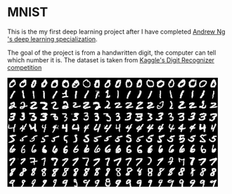 # MNIST

This is the my first deep learning project after I have completed [Andrew Ng 's deep learning specialization](https://www.coursera.org/specializations/deep-learning).

The goal of the project is from a handwritten digit, the computer can tell which number it is. The dataset is taken from [Kaggle's Digit Recognizer competition](https://www.kaggle.com/c/digit-recognizer)

<img src="MNIST.png" ></img>
